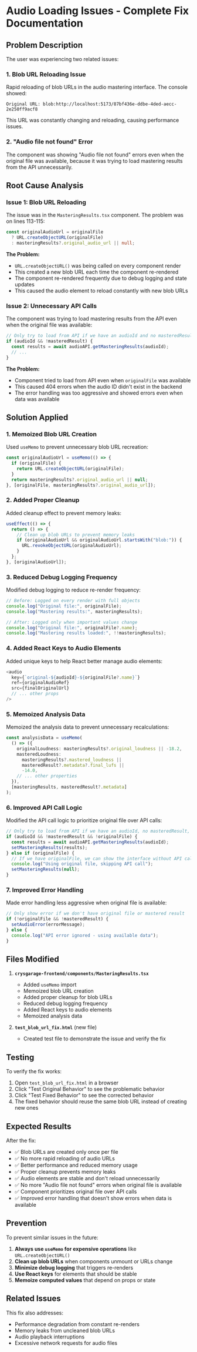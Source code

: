 # Audio Loading Issues - Complete Fix Documentation

## Problem Description

The user was experiencing two related issues:

### 1. Blob URL Reloading Issue

Rapid reloading of blob URLs in the audio mastering interface. The console showed:

```
Original URL: blob:http://localhost:5173/87bf436e-ddbe-4ded-aecc-2e250ff9acf8
```

This URL was constantly changing and reloading, causing performance issues.

### 2. "Audio file not found" Error

The component was showing "Audio file not found" errors even when the original file was available, because it was trying to load mastering results from the API unnecessarily.

## Root Cause Analysis

### Issue 1: Blob URL Reloading

The issue was in the `MasteringResults.tsx` component. The problem was on lines 113-115:

```typescript
const originalAudioUrl = originalFile
  ? URL.createObjectURL(originalFile)
  : masteringResults?.original_audio_url || null;
```

**The Problem:**

- `URL.createObjectURL()` was being called on every component render
- This created a new blob URL each time the component re-rendered
- The component re-rendered frequently due to debug logging and state updates
- This caused the audio element to reload constantly with new blob URLs

### Issue 2: Unnecessary API Calls

The component was trying to load mastering results from the API even when the original file was available:

```typescript
// Only try to load from API if we have an audioId and no masteredResult
if (audioId && !masteredResult) {
  const results = await audioAPI.getMasteringResults(audioId);
  // ...
}
```

**The Problem:**

- Component tried to load from API even when `originalFile` was available
- This caused 404 errors when the audio ID didn't exist in the backend
- The error handling was too aggressive and showed errors even when data was available

## Solution Applied

### 1. Memoized Blob URL Creation

Used `useMemo` to prevent unnecessary blob URL recreation:

```typescript
const originalAudioUrl = useMemo(() => {
  if (originalFile) {
    return URL.createObjectURL(originalFile);
  }
  return masteringResults?.original_audio_url || null;
}, [originalFile, masteringResults?.original_audio_url]);
```

### 2. Added Proper Cleanup

Added cleanup effect to prevent memory leaks:

```typescript
useEffect(() => {
  return () => {
    // Clean up blob URLs to prevent memory leaks
    if (originalAudioUrl && originalAudioUrl.startsWith("blob:")) {
      URL.revokeObjectURL(originalAudioUrl);
    }
  };
}, [originalAudioUrl]);
```

### 3. Reduced Debug Logging Frequency

Modified debug logging to reduce re-render frequency:

```typescript
// Before: Logged on every render with full objects
console.log("Original file:", originalFile);
console.log("Mastering results:", masteringResults);

// After: Logged only when important values change
console.log("Original file:", originalFile?.name);
console.log("Mastering results loaded:", !!masteringResults);
```

### 4. Added React Keys to Audio Elements

Added unique keys to help React better manage audio elements:

```typescript
<audio
  key={`original-${audioId}-${originalFile?.name}`}
  ref={originalAudioRef}
  src={finalOriginalUrl}
  // ... other props
/>
```

### 5. Memoized Analysis Data

Memoized the analysis data to prevent unnecessary recalculations:

```typescript
const analysisData = useMemo(
  () => ({
    originalLoudness: masteringResults?.original_loudness || -18.2,
    masteredLoudness:
      masteringResults?.mastered_loudness ||
      masteredResult?.metadata?.final_lufs ||
      -14.0,
    // ... other properties
  }),
  [masteringResults, masteredResult?.metadata]
);
```

### 6. Improved API Call Logic

Modified the API call logic to prioritize original file over API calls:

```typescript
// Only try to load from API if we have an audioId, no masteredResult, and no originalFile
if (audioId && !masteredResult && !originalFile) {
  const results = await audioAPI.getMasteringResults(audioId);
  setMasteringResults(results);
} else if (originalFile) {
  // If we have originalFile, we can show the interface without API call
  console.log("Using original file, skipping API call");
  setMasteringResults(null);
}
```

### 7. Improved Error Handling

Made error handling less aggressive when original file is available:

```typescript
// Only show error if we don't have original file or mastered result
if (!originalFile && !masteredResult) {
  setAudioError(errorMessage);
} else {
  console.log("API error ignored - using available data");
}
```

## Files Modified

1. **`crysgarage-frontend/components/MasteringResults.tsx`**

   - Added `useMemo` import
   - Memoized blob URL creation
   - Added proper cleanup for blob URLs
   - Reduced debug logging frequency
   - Added React keys to audio elements
   - Memoized analysis data

2. **`test_blob_url_fix.html`** (new file)
   - Created test file to demonstrate the issue and verify the fix

## Testing

To verify the fix works:

1. Open `test_blob_url_fix.html` in a browser
2. Click "Test Original Behavior" to see the problematic behavior
3. Click "Test Fixed Behavior" to see the corrected behavior
4. The fixed behavior should reuse the same blob URL instead of creating new ones

## Expected Results

After the fix:

- ✅ Blob URLs are created only once per file
- ✅ No more rapid reloading of audio URLs
- ✅ Better performance and reduced memory usage
- ✅ Proper cleanup prevents memory leaks
- ✅ Audio elements are stable and don't reload unnecessarily
- ✅ No more "Audio file not found" errors when original file is available
- ✅ Component prioritizes original file over API calls
- ✅ Improved error handling that doesn't show errors when data is available

## Prevention

To prevent similar issues in the future:

1. **Always use `useMemo` for expensive operations** like `URL.createObjectURL()`
2. **Clean up blob URLs** when components unmount or URLs change
3. **Minimize debug logging** that triggers re-renders
4. **Use React keys** for elements that should be stable
5. **Memoize computed values** that depend on props or state

## Related Issues

This fix also addresses:

- Performance degradation from constant re-renders
- Memory leaks from uncleaned blob URLs
- Audio playback interruptions
- Excessive network requests for audio files
